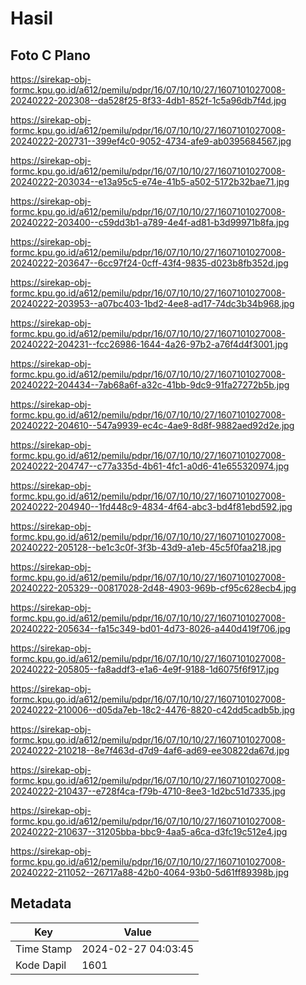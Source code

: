 # Hasil

## Foto C Plano

https://sirekap-obj-formc.kpu.go.id/a612/pemilu/pdpr/16/07/10/10/27/1607101027008-20240222-202308--da528f25-8f33-4db1-852f-1c5a96db7f4d.jpg

https://sirekap-obj-formc.kpu.go.id/a612/pemilu/pdpr/16/07/10/10/27/1607101027008-20240222-202731--399ef4c0-9052-4734-afe9-ab0395684567.jpg

https://sirekap-obj-formc.kpu.go.id/a612/pemilu/pdpr/16/07/10/10/27/1607101027008-20240222-203034--e13a95c5-e74e-41b5-a502-5172b32bae71.jpg

https://sirekap-obj-formc.kpu.go.id/a612/pemilu/pdpr/16/07/10/10/27/1607101027008-20240222-203400--c59dd3b1-a789-4e4f-ad81-b3d99971b8fa.jpg

https://sirekap-obj-formc.kpu.go.id/a612/pemilu/pdpr/16/07/10/10/27/1607101027008-20240222-203647--6cc97f24-0cff-43f4-9835-d023b8fb352d.jpg

https://sirekap-obj-formc.kpu.go.id/a612/pemilu/pdpr/16/07/10/10/27/1607101027008-20240222-203953--a07bc403-1bd2-4ee8-ad17-74dc3b34b968.jpg

https://sirekap-obj-formc.kpu.go.id/a612/pemilu/pdpr/16/07/10/10/27/1607101027008-20240222-204231--fcc26986-1644-4a26-97b2-a76f4d4f3001.jpg

https://sirekap-obj-formc.kpu.go.id/a612/pemilu/pdpr/16/07/10/10/27/1607101027008-20240222-204434--7ab68a6f-a32c-41bb-9dc9-91fa27272b5b.jpg

https://sirekap-obj-formc.kpu.go.id/a612/pemilu/pdpr/16/07/10/10/27/1607101027008-20240222-204610--547a9939-ec4c-4ae9-8d8f-9882aed92d2e.jpg

https://sirekap-obj-formc.kpu.go.id/a612/pemilu/pdpr/16/07/10/10/27/1607101027008-20240222-204747--c77a335d-4b61-4fc1-a0d6-41e655320974.jpg

https://sirekap-obj-formc.kpu.go.id/a612/pemilu/pdpr/16/07/10/10/27/1607101027008-20240222-204940--1fd448c9-4834-4f64-abc3-bd4f81ebd592.jpg

https://sirekap-obj-formc.kpu.go.id/a612/pemilu/pdpr/16/07/10/10/27/1607101027008-20240222-205128--be1c3c0f-3f3b-43d9-a1eb-45c5f0faa218.jpg

https://sirekap-obj-formc.kpu.go.id/a612/pemilu/pdpr/16/07/10/10/27/1607101027008-20240222-205329--00817028-2d48-4903-969b-cf95c628ecb4.jpg

https://sirekap-obj-formc.kpu.go.id/a612/pemilu/pdpr/16/07/10/10/27/1607101027008-20240222-205634--fa15c349-bd01-4d73-8026-a440d419f706.jpg

https://sirekap-obj-formc.kpu.go.id/a612/pemilu/pdpr/16/07/10/10/27/1607101027008-20240222-205805--fa8addf3-e1a6-4e9f-9188-1d6075f6f917.jpg

https://sirekap-obj-formc.kpu.go.id/a612/pemilu/pdpr/16/07/10/10/27/1607101027008-20240222-210006--d05da7eb-18c2-4476-8820-c42dd5cadb5b.jpg

https://sirekap-obj-formc.kpu.go.id/a612/pemilu/pdpr/16/07/10/10/27/1607101027008-20240222-210218--8e7f463d-d7d9-4af6-ad69-ee30822da67d.jpg

https://sirekap-obj-formc.kpu.go.id/a612/pemilu/pdpr/16/07/10/10/27/1607101027008-20240222-210437--e728f4ca-f79b-4710-8ee3-1d2bc51d7335.jpg

https://sirekap-obj-formc.kpu.go.id/a612/pemilu/pdpr/16/07/10/10/27/1607101027008-20240222-210637--31205bba-bbc9-4aa5-a6ca-d3fc19c512e4.jpg

https://sirekap-obj-formc.kpu.go.id/a612/pemilu/pdpr/16/07/10/10/27/1607101027008-20240222-211052--26717a88-42b0-4064-93b0-5d61ff89398b.jpg


## Metadata

| Key        | Value               |
| ---------- | ------------------- |
| Time Stamp | 2024-02-27 04:03:45 |
| Kode Dapil | 1601                |



